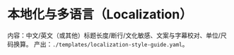 # 本地化与多语言（Localization）

内容：中文/英文（或其他）标题长度/断行/文化敏感、文案与字幕校对、单位/尺码换算。
产出：`./templates/localization-style-guide.yaml`。
